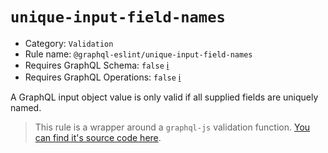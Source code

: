# `unique-input-field-names`

- Category: `Validation`
- Rule name: `@graphql-eslint/unique-input-field-names`
- Requires GraphQL Schema: `false` [ℹ️](../../README.md#extended-linting-rules-with-graphql-schema)
- Requires GraphQL Operations: `false` [ℹ️](../../README.md#extended-linting-rules-with-siblings-operations)

A GraphQL input object value is only valid if all supplied fields are uniquely named.

> This rule is a wrapper around a `graphql-js` validation function. [You can find it's source code here](https://github.com/graphql/graphql-js/blob/main/src/validation/rules/UniqueInputFieldNamesRule.ts).